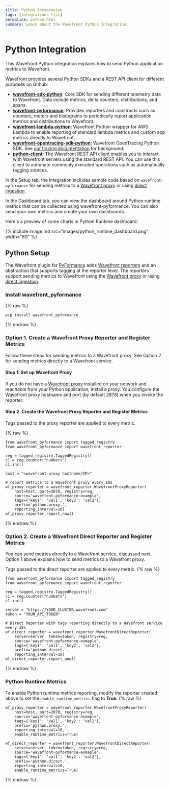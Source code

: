 ```yaml
---
title: Python Integration
tags: [integrations list]
permalink: python.html
summary: Learn about the Wavefront Python Integration.
---
```

# Python Integration

This Wavefront Python integration explains how to send Python application metrics to Wavefront.

Wavefront provides several Python SDKs and a REST API client for different purposes on Github:

- **[wavefront-sdk-python](https://github.com/wavefrontHQ/wavefront-sdk-python)**: Core SDK for sending different telemetry data to Wavefront. Data include metrics, delta counters, distributions, and spans.
- **[wavefront-pyformance](https://github.com/wavefrontHQ/wavefront-pyformance)**: Provides reporters and constructs such as counters, meters and histograms to periodically report application metrics and distributions to Wavefront.
- **[wavefront-lambda-python](https://github.com/wavefrontHQ/wavefront-lambda-python)**: Wavefront Python wrapper for AWS Lambda to enable reporting of standard lambda metrics and custom app metrics directly to Wavefront.
- **[wavefront-opentracing-sdk-python](https://github.com/wavefrontHQ/wavefront-opentracing-sdk-python)**: Wavefront OpenTracing Python SDK. See [our tracing documentation](https://docs.wavefront.com/tracing_basics.html) for background.
- **[python-client](https://github.com/wavefrontHQ/python-client)**: The Wavefront REST API client enables you to interact with Wavefront servers using the standard REST API. You can use this client to automate commonly executed operations such as automatically tagging sources.

In the Setup tab, the integration includes sample code based on `wavefront-pyformance` for sending metrics to a [Wavefront proxy](https://docs.wavefront.com/proxies.html) or using [direct ingestion](https://docs.wavefront.com/direct_ingestion.html).

In the Dashboard tab, you can view the dashboard around Python runtime metrics that can be collected using  wavefront-pyformance. You can also send your own metrics and create your own dashboards.

Here's a preview of some charts in Python Runtime dashboard:

{% include image.md src="images/python_runtime_dashboard.png" width="80" %}

## Python Setup

The Wavefront plugin for [PyFormance](https://github.com/omergertel/pyformance) adds [Wavefront reporters](https://github.com/wavefrontHQ/wavefront-pyformance) and an  abstraction that supports tagging at the reporter level. The reporters support sending metrics to Wavefront using the [Wavefront proxy](https://docs.wavefront.com/proxies.html) or using [direct ingestion](https://docs.wavefront.com/direct_ingestion.html).

### Install wavefront_pyformance
{% raw %}
```
pip install wavefront_pyformance
```
{% endraw %}

### Option 1. Create a Wavefront Proxy Reporter and Register Metrics

Follow these steps for sending metrics to a Wavefront proxy. See Option 2 for sending metrics directly to a Wavefront service.



#### Step 1. Set up Wavefront Proxy
If you do not have a [Wavefront proxy](https://docs.wavefront.com/proxies.html) installed on your network and reachable from your Python application, install a proxy. You configure the Wavefront proxy hostname and port (by default 2878) when you invoke the reporter.

#### Step 2. Create the Wavefront Proxy Reporter and Register Metrics
Tags passed to the proxy reporter are applied to every metric.

{% raw %}
```
from wavefront_pyformance import tagged_registry
from wavefront_pyformance import wavefront_reporter

reg = tagged_registry.TaggedRegistry()
c1 = reg.counter("numbers")
c1.inc()

host = "<wavefront proxy hostname/IP>"

# report metrics to a Wavefront proxy every 10s
wf_proxy_reporter = wavefront_reporter.WavefrontProxyReporter(
    host=host, port=2878, registry=reg,
    source='wavefront-pyformance-example',
    tags={'key1': 'val1', 'key2': 'val2'},
    prefix='python.proxy.',
    reporting_interval=10)
wf_proxy_reporter.report_now()
```
{% endraw %}

### Option 2. Create a Wavefront Direct Reporter and Register Metrics

You can send metrics directly to a Wavefront service, discussed next. Option 1 above explains how to send metrics to a Wavefront proxy.

Tags passed to the direct reporter are applied to every metric.
{% raw %}
```
from wavefront_pyformance import tagged_registry
from wavefront_pyformance import wavefront_reporter

reg = tagged_registry.TaggedRegistry()
c1 = reg.counter("numbers")
c1.inc()

server = "https://YOUR_CLUSTER.wavefront.com"
token = "YOUR_API_TOKEN"

# Direct Reporter with tags reporting directly to a Wavefront service every 10s
wf_direct_reporter = wavefront_reporter.WavefrontDirectReporter(
    server=server, token=token, registry=reg,
    source='wavefront-pyformance-exmaple',
    tags={'key1': 'val1', 'key2': 'val2'},
    prefix='python.direct.',
    reporting_interval=10)
wf_direct_reporter.report_now()
```
{% endraw %}

### Python Runtime Metrics
To enable Python runtime metrics reporting, modify the reporter created above to set the `enable_runtime_metrics` flag to **True**:
{% raw %}
```
wf_proxy_reporter = wavefront_reporter.WavefrontProxyReporter(
    host=host, port=2878, registry=reg,
    source='wavefront-pyformance-example',
    tags={'key1': 'val1', 'key2': 'val2'},
    prefix='python.proxy.',
    reporting_interval=10,
    enable_runtime_metrics=True)

wf_direct_reporter = wavefront_reporter.WavefrontDirectReporter(
    server=server, token=token, registry=reg,
    source='wavefront-pyformance-exmaple',
    tags={'key1': 'val1', 'key2': 'val2'},
    prefix='python.direct.',
    reporting_interval=10,
    enable_runtime_metrics=True)
```
{% endraw %}


